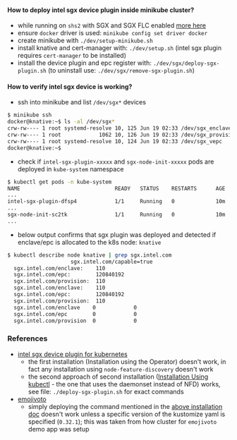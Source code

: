 #### How to deploy intel sgx device plugin inside minikube cluster?
- while running on `shs2` with SGX and SGX FLC enabled [more here](https://docs.edgeless.systems/ego/getting-started/troubleshoot#hardware)
- ensure `docker` driver is used: `minikube config set driver docker`
- create minikube with `./dev/setup-minikube.sh`
- install knative and cert-manager with: `./dev/setup.sh` (intel sgx plugin requires `cert-manager` to be installed)
- install the device plugin and epc register with: `./dev/sgx/deploy-sgx-plugin.sh` (to uninstall use: `./dev/sgx/remove-sgx-plugin.sh`)

#### How to verify intel sgx device is working?
- ssh into minikube and list `/dev/sgx*` devices
```bash
$ minikube ssh
docker@knative:~$ ls -al /dev/sgx*
crw-rw---- 1 root systemd-resolve 10, 125 Jun 19 02:33 /dev/sgx_enclave
crw-rw---- 1 root            1062 10, 126 Jun 19 02:33 /dev/sgx_provision
crw-rw---- 1 root systemd-resolve 10, 124 Jun 19 02:33 /dev/sgx_vepc
docker@knative:~$ 
```
- check if `intel-sgx-plugin-xxxxx` and `sgx-node-init-xxxxx` pods are deployed in `kube-system` namespace
```bash
$ kubectl get pods -n kube-system
NAME                              READY   STATUS    RESTARTS      AGE
...
intel-sgx-plugin-dfsp4            1/1     Running   0             10m
...
sgx-node-init-sc2tk               1/1     Running   0             10m
...
```
- below output confirms that sgx plugin was deployed and detected if enclave/epc is allocated to the k8s node: `knative`
```bash
$ kubectl describe node knative | grep sgx.intel.com
                    sgx.intel.com/capable=true
  sgx.intel.com/enclave:    110
  sgx.intel.com/epc:        120840192
  sgx.intel.com/provision:  110
  sgx.intel.com/enclave:    110
  sgx.intel.com/epc:        120840192
  sgx.intel.com/provision:  110
  sgx.intel.com/enclave    0            0
  sgx.intel.com/epc        0            0
  sgx.intel.com/provision  0            0
```

### References
- [intel sgx device plugin for kubernetes](https://github.com/intel/intel-device-plugins-for-kubernetes/blob/main/cmd/sgx_plugin/README.md)
    - the first installation (Installation using the Operator) doesn't work, in fact any installation using `node-feature-discovery` doesn't work
    - the second approach of second installation ([Installation Using kubectl](https://github.com/intel/intel-device-plugins-for-kubernetes/blob/main/cmd/sgx_plugin/README.md#installation-using-kubectl) - the one that uses the daemonset instead of NFD) works, see file: `./deploy-sgx-plugin.sh` for exact commands 
- [emojivoto](https://github.com/edgelesssys/emojivoto)
    - simply deploying the command mentioned in the [above installation doc](https://github.com/intel/intel-device-plugins-for-kubernetes/blob/main/cmd/sgx_plugin/README.md#installation-using-kubectl) doesn't work unless a specific version of the kustomize yaml is specified (`0.32.1`); this was taken from how cluster for `emojivoto` demo app was setup


